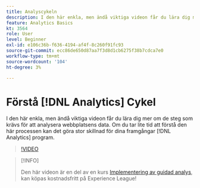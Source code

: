 ```yaml
---
title: Analyscykeln
description: I den här enkla, men ändå viktiga videon får du lära dig mer om de steg som krävs för att analysera webbplatsens data. Om du tar lite tid på dig att förstå den här processen kan det göra stor skillnad i hur bra Analytics-programmet är.
feature: Analytics Basics
kt: 3564
role: User
level: Beginner
exl-id: e106c36b-f636-4194-af4f-8c260f91fc93
source-git-commit: ecc86de650d87aa7f3d8d1cb6275f38b7cdca7e0
workflow-type: tm+mt
source-wordcount: '104'
ht-degree: 3%

---
```


# Förstå [!DNL Analytics] Cykel

I den här enkla, men ändå viktiga videon får du lära dig mer om de steg som krävs för att analysera webbplatsens data. Om du tar lite tid att förstå den här processen kan det göra stor skillnad för dina framgångar [!DNL Analytics] program.

>[!VIDEO](https://video.tv.adobe.com/v/28950/?quality=12&learn=on)

>[!INFO]
>
> Den här videon är en del av en kurs [Implementering av guidad analys](https://experienceleague.adobe.com/?recommended=Analytics-D-1-2019.1), kan köpas kostnadsfritt på Experience League!